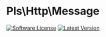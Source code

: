 # Pls\Http\Message
[![Software License](https://img.shields.io/badge/license-MIT-brightgreen.svg?style=flat-square)](https://github.com/PHP-library-standards/http-message/blob/master/LICENSE)
[![Latest Version](https://img.shields.io/github/release/PHP-library-standards/http-message.svg?style=flat-square)](https://github.com/PHP-library-standards/http-message/releases)
